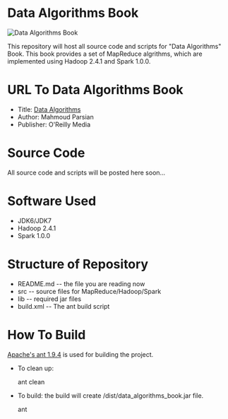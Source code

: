 Data Algorithms Book
====================
![Data Algorithms Book](http://akamaicovers.oreilly.com/images/0636920033950/rc_lrg.jpg)


This repository will host all source code and scripts for "Data Algorithms" Book.
This book provides a set of MapReduce algrithms, which are implemented using Hadoop 2.4.1 and Spark 1.0.0.

URL To Data Algorithms Book
===========================
* Title: [Data Algorithms](http://shop.oreilly.com/product/0636920033950.do)
* Author: Mahmoud Parsian
* Publisher: O'Reilly Media 

Source Code
===========
All source code and scripts will be posted here soon...

Software Used
=============
* JDK6/JDK7
* Hadoop 2.4.1
* Spark 1.0.0
 
Structure of Repository
=======================
* README.md -- the file you are reading now
* src -- source files for MapReduce/Hadoop/Spark
* lib -- required jar files
* build.xml -- The ant build script


How To Build
============
[Apache's ant 1.9.4](http://ant.apache.org/) is used for building the project.

* To clean up:

  ant clean
* To build: the build will create <install-dir>/dist/data_algorithms_book.jar file.

  ant
